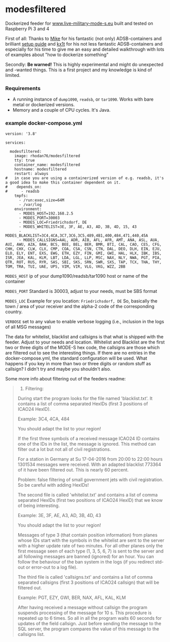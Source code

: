 # modesfiltered
Dockerized feeder for www.live-military-mode-s.eu built and tested on Raspberry Pi 3 and 4

First of all: Thanks to [Mike](https://github.com/mikenye) for his fantastic (not only) ADSB-containers and brilliant [setup guide](https://mikenye.gitbook.io/ads-b/intro/overview) and [kx1t](https://github.com/kx1t) for his not less fantastic ADSB-containers and especially for his time to give me an easy and detailed walkthrough with lots of examples about "how to dockerize something"

Secondly: **Be warned!** This is highly experimental and might do unexpected and -wanted things. This is a first project and my knowledge is kind of limited.

### Requirements
* A running instance of `dump1090`, `readsb`, or `tar1090`. Works with bare metal or dockerized versions.
* Memory and a couple of CPU cycles. It's Java.

### example docker-compose.yml
```
version: '3.8'

services:

  modesfiltered:
    image: rhodan76/modesfiltered
    tty: true
    container_name: modesfiltered
    hostname: modesfiltered
    restart: always
#   in case you are using a containerized version of e.g. readsb, it's a good idea to make this container dependent on it.
#    depends_on:
#      - readsb
    tmpfs:
      - /run:exec,size=64M
      - /var/log
    environment:
      - MODES_HOST=192.168.2.5
      - MODES_PORT=30003
      - MODES_LOC=Friedrichsdorf, DE
      - MODES_WHITELIST=3E, 3F, AE, A3, AD, 3B, 4D, 15, 43
      - MODES_BLACKLIST=3C4,4CA,3C7,3C6,3C5,489,4B1,400,484,471,440,45A
      - MODES_CALLSIGNS=AAL, ADR, AIB, AFL, AFR, AMT, ANA, ASL, AUA, AUI, AWU, AZA, BAW, BCS, BEE, BEL, BER, BMR, BTI, CAL, CAO, CES, CFG, CHH, CHX, CLW, CLX, CMP, COA, CSA, CSN, CTN, DAL, DEO, DLH, EIN, EJU, ELO, ELY, ENT, EXS, EWG, ETH, EZY, FIN, GMI, GWI, HAL, HLX, IBK, IBS, ISR, JEA, KAL, KLM, LBT, LDA, LGL, LLP, MSC, NAX, NLY, NWA, PGT, PIA, QTR, ROT, RUS, RYR, SAS, SBI, SKS, SRN, SWR, SXS, TAP, TCX, THA, THY, TOM, TRA, TUI, UAE, UPS, VIM, VIR, VLG, VKG, WZZ, 2BB
```

`MODES_HOST` ip of your dump1090/readsb/tar1090 host or name of the container

`MODES_PORT` Standard is 30003, adjust to your needs, must be SBS format

`MODES_LOC`
Example for you location:
`Friedrichsdorf, DE`
So, basically the town / area of your receiver and the alpha-2 code of the corresponding country.

`VERBOSE` set to any value to enable verbose logging (i.e., inclusion in the logs of all MSG messages)

The data for whitelist, blacklist and callsigns is that what is shipped with the feeder. Adjust to your needs and location. Whitelist and Blacklist are the first two or three digits of the MODE-S hex code, the callsigns are those which are filtered out to see the interesting things. If there are no entries in the docker-compose.yml, the standard configuration will be used. What happens if you key in more than two or three digits or random stuff as callsign? I didn't try and maybe you shouldn't also.

Some more info about filtering out of the feeders readme:
>1) Filtering:
>
>During start the program looks for the file named 'blacklist.txt'. It contains a list of comma separated HexIDs (first 3 positions of ICAO24 HexID).
>
>Example: 3C4, 4CA, 484
>
>You should adapt the list to your region!
>
>If the first three symbols of a received message ICAO24 ID contains one of the IDs in the list, the message is ignored. This method can filter out a lot but not all of civil registrations.
>
>For a station in Germany at Su 17-04-2016 from 20:00 to 22:00 hours 1301534 messages were received. With an adapted blacklist 773364 of it have been filtered out. This is nearly 60 percent.
>
>Problem: false filtering of small government jets with civil registration. So be careful with adding HexIDs!
>
>The second file is called 'whitelist.txt' and contains a list of comma separated HexIDs (first two positions of ICAO24 HexID) that we know of being interesting.
>
>Example: 3E, 3F, AE, A3, AD, 3B, 4D, 43
>
>You should adapt the list to your region!
>
>Messages of type 3 (that contain position information) from planes whose IDs start with the symbols in the whitelist are sent to the server with a higher update rate of two minutes. For all other planes only the first message seen of each type (1, 3, 5, 6, 7) is sent to the server and all following messages are banned (ignored) for an hour. You can follow the behaviour of the ban system in the logs (if you redirect std-out or error-out to a log file).
>
>The third file is called 'callsigns.txt' and contains a list of comma separated callsigns (first 3 positions of ICAO24 callsign) that will be filtered out.
>
>Example: PGT, EZY, GWI, BER, NAX, AFL, KAL, KLM
>
>After having received a message without callsign the program suspends processing of the message for 10 s. This procedure is repeated up to 6 times. So all in all the program waits 60 seconds for updates of the field callsign.
>Just before sending the message to the SQL server, the program compares the value of this message to the callsigns list.
